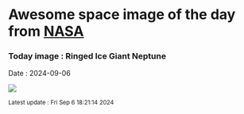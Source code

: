 
# Awesome space image of the day from [NASA](https://api.nasa.gov/)

### Today image : Ringed Ice Giant Neptune
Date : 2024-09-06

![](https://apod.nasa.gov/apod/image/2409/NeptuneTriton_webb1059.png)

<small>Latest update : Fri Sep  6 18:21:14 2024</small>
        